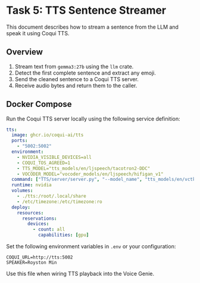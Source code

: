 # Task 5: TTS Sentence Streamer

This document describes how to stream a sentence from the LLM and speak it using Coqui TTS.

## Overview

1. Stream text from `gemma3:27b` using the `llm` crate.
2. Detect the first complete sentence and extract any emoji.
3. Send the cleaned sentence to a Coqui TTS server.
4. Receive audio bytes and return them to the caller.

## Docker Compose

Run the Coqui TTS server locally using the following service definition:

```yaml
tts:
  image: ghcr.io/coqui-ai/tts
  ports:
    - "5002:5002"
  environment:
    - NVIDIA_VISIBLE_DEVICES=all
    - COQUI_TOS_AGREED=1
    - TTS_MODEL="tts_models/en/ljspeech/tacotron2-DDC"
    - VOCODER_MODEL="vocoder_models/en/ljspeech/hifigan_v1"
  command: ["TTS/server/server.py", "--model_name", "tts_models/en/vctk/vits"]
  runtime: nvidia
  volumes:
    - ./tts:/root/.local/share
    - /etc/timezone:/etc/timezone:ro
  deploy:
    resources:
      reservations:
        devices:
          - count: all
            capabilities: [gpu]
```

Set the following environment variables in `.env` or your configuration:

```dotenv
COQUI_URL=http://tts:5002
SPEAKER=Royston Min
```

Use this file when wiring TTS playback into the Voice Genie.
